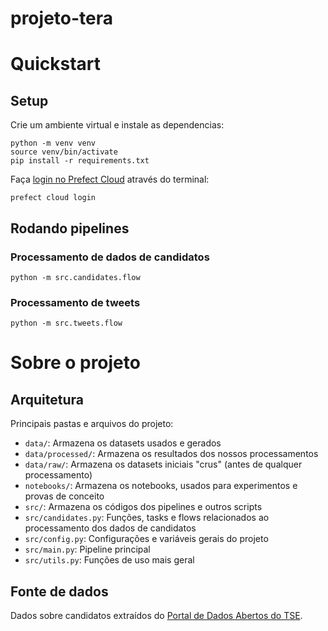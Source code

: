 # projeto-tera

# Quickstart

## Setup
Crie um ambiente virtual e instale as dependencias:
```
python -m venv venv
source venv/bin/activate
pip install -r requirements.txt
```

Faça [login no Prefect Cloud](https://docs.prefect.io/ui/cloud-quickstart/#log-into-prefect-cloud-from-a-terminal) através do terminal:
```
prefect cloud login
```

## Rodando pipelines

### Processamento de dados de candidatos
```
python -m src.candidates.flow
```
### Processamento de tweets
```
python -m src.tweets.flow
```

# Sobre o projeto

## Arquitetura
Principais pastas e arquivos do projeto:

- `data/`: Armazena os datasets usados e gerados
- `data/processed/`: Armazena os resultados dos nossos processamentos
- `data/raw/`: Armazena os datasets iniciais "crus" (antes de qualquer processamento)
- `notebooks/`: Armazena os notebooks, usados para experimentos e provas de conceito
- `src/`: Armazena os códigos dos pipelines e outros scripts
- `src/candidates.py`: Funções, tasks e flows relacionados ao processamento dos dados de candidatos
- `src/config.py`: Configurações e variáveis gerais do projeto
- `src/main.py`: Pipeline principal
- `src/utils.py`: Funções de uso mais geral

## Fonte de dados
Dados sobre candidatos extraídos do [Portal de Dados Abertos do TSE](https://dadosabertos.tse.jus.br/dataset/candidatos-2022).